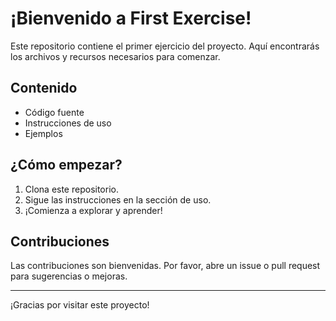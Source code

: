 # ¡Bienvenido a First Exercise!

Este repositorio contiene el primer ejercicio del proyecto. Aquí encontrarás los archivos y recursos necesarios para comenzar.

## Contenido

- Código fuente
- Instrucciones de uso
- Ejemplos

## ¿Cómo empezar?

1. Clona este repositorio.
2. Sigue las instrucciones en la sección de uso.
3. ¡Comienza a explorar y aprender!

## Contribuciones

Las contribuciones son bienvenidas. Por favor, abre un issue o pull request para sugerencias o mejoras.

---

¡Gracias por visitar este proyecto!
